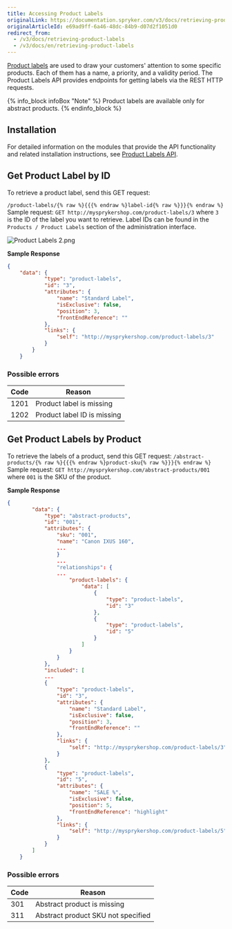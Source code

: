 ```yaml
---
title: Accessing Product Labels
originalLink: https://documentation.spryker.com/v3/docs/retrieving-product-labels
originalArticleId: e69ad9ff-6a46-48dc-84b9-d07d2f1051d0
redirect_from:
  - /v3/docs/retrieving-product-labels
  - /v3/docs/en/retrieving-product-labels
---
```


[Product labels](/docs/scos/user/features/{{page.version}}/product-management/dynamic-product-labels.html) are used to draw your customers' attention to some specific products. Each of them has a name, a priority, and a validity period. The Product Labels API provides endpoints for getting labels via the REST HTTP requests.

{% info_block infoBox "Note" %}
Product labels are available only for abstract products.
{% endinfo_block %}

## Installation
For detailed information on the modules that provide the API functionality and related installation instructions, see [Product Labels API](/docs/scos/dev/migration-and-integration/201907.0/feature-integration-guides/glue-api/glue-promotions-and-discounts-feature-integration.html).

## Get Product Label by ID
To retrieve a product label, send this GET request:

`/product-labels/{% raw %}{{{% endraw %}label-id{% raw %}}}{% endraw %}`
Sample request: `GET http://mysprykershop.com/product-labels/3`
where `3` is the ID of the label you want to retrieve.
Label IDs can be found in the `Products / Product Labels` section of the administration interface.

![Product Labels 2.png](https://cdn.document360.io/9fafa0d5-d76f-40c5-8b02-ab9515d3e879/Images/Documentation/Product%20Labels%202.png) 

**Sample Response**
```json
{
    "data": {
			"type": "product-labels",
			"id": "3",
			"attributes": {
				"name": "Standard Label",
				"isExclusive": false,
				"position": 3,
				"frontEndReference": ""
			},
			"links": {
				"self": "http://mysprykershop.com/product-labels/3"
			}
		}
	}
```

### Possible errors
| Code | Reason |
| --- | --- |
| 1201 | Product label is missing |
| 1202 | Product label ID is missing |

## Get Product Labels by Product
To retrieve the labels of a product, send this GET request:
`/abstract-products/{% raw %}{{{% endraw %}product-sku{% raw %}}}{% endraw %}`
Sample request: `GET http://mysprykershop.com/abstract-products/001`
where `001` is the SKU of the product.

**Sample Response**
```json
{
		"data": {
			"type": "abstract-products",
			"id": "001",
			"attributes": {
				"sku": "001",
				"name": "Canon IXUS 160",
				...
				}
				...
				"relationships": {
				...
					"product-labels": {
						"data": [
							{
								"type": "product-labels",
								"id": "3"
							},
							{
								"type": "product-labels",
								"id": "5"
							}
						]
					}
				}
			},
			"included": [
			...
			{
				"type": "product-labels",
				"id": "3",
				"attributes": {
					"name": "Standard Label",
					"isExclusive": false,
					"position": 3,
					"frontEndReference": ""
				},
				"links": {
					"self": "http://mysprykershop.com/product-labels/3"
				}
			},
			{
				"type": "product-labels",
				"id": "5",
				"attributes": {
					"name": "SALE %",
					"isExclusive": false,
					"position": 5,
					"frontEndReference": "highlight"
				},
				"links": {
					"self": "http://mysprykershop.com/product-labels/5"
				}
			}
		]
	}
```

### Possible errors
| Code | Reason |
| --- | --- |
| 301 | Abstract product is missing |
| 311 | Abstract product SKU not specified |

